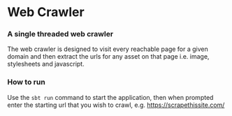 Web Crawler
===

### A single threaded web crawler 

The web crawler is designed to visit every reachable page for a given domain and then extract the urls for any asset on that page i.e. image, stylesheets and javascript.

### How to run

Use the `sbt run` command to start the application, then when prompted  enter the starting url that you wish to crawl, e.g. https://scrapethissite.com/ 

  
